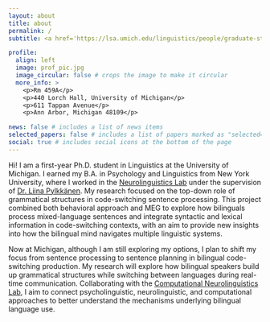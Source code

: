```yaml
---
layout: about
title: about
permalink: /
subtitle: <a href='https://lsa.umich.edu/linguistics/people/graduate-students/xueyangh.html'>Linguistics PhD student at University of Michigan</a>.

profile:
  align: left
  image: prof_pic.jpg
  image_circular: false # crops the image to make it circular
  more_info: >
    <p>Rm 459A</p>
    <p>440 Lorch Hall, University of Michigan</p>
    <p>611 Tappan Avenue</p>
    <p>Ann Arbor, Michigan 48109</p>

news: false # includes a list of news items
selected_papers: false # includes a list of papers marked as "selected={true}"
social: true # includes social icons at the bottom of the page
---
```


Hi! I am a first-year Ph.D. student in Linguistics at the University of Michigan. I earned my B.A. in Psychology and Linguistics from New York University, where I worked in the [Neurolinguistics Lab](https://wp.nyu.edu/neurolinglab/) under the supervision of [Dr. Liina Pylkkänen](https://as.nyu.edu/faculty/mariliina-pylkkanen.html). My research focused on the top-down role of grammatical structures in code-switching sentence processing. This project combined both behavioral approach and MEG to explore how bilinguals process mixed-language sentences and integrate syntactic and lexical information in code-switching contexts, with an aim to provide new insights into how the bilingual mind navigates multiple linguistic systems.

Now at Michigan, although I am still exploring my options, I plan to shift my focus from sentence processing to sentence planning in bilingual code-switching production. My research will explore how bilingual speakers build up grammatical structures while switching between languages during real-time communication. Collaborating with the [Computational Neurolinguistics Lab](https://sites.lsa.umich.edu/cnllab/), I aim to connect psycholinguistic, neurolinguistic, and computational approaches to better understand the mechanisms underlying bilingual language use.

